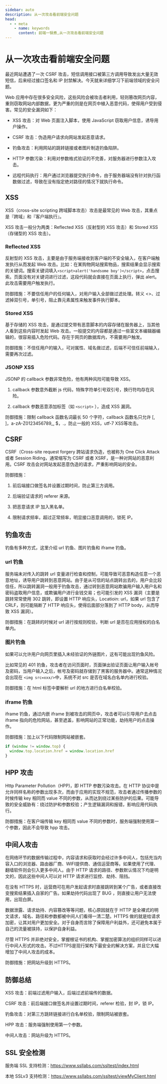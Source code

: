 ```yaml
---
sidebar: auto
description: 从一次攻击看前端安全问题
head:
  - - meta
    - name: keywords
      content: 前端一锅煮,从一次攻击看前端安全问题
---
```


# 从一次攻击看前端安全问题

最近网站遭遇了一次 CSRF 攻击，短信调用接口被第三方调用导致发出大量无效短信，后来经过接口签名和 IP 封禁解决。今天就来详细学习下前端领域的安全问题。

Web 应用中存在很多安全风险，这些风险会被攻击者利用，轻则篡改网页内容，重则窃取网站内部数据，更为严重的则是在网页中植入恶意代码，使得用户受到侵害。常见的安全漏洞如下：

- XSS 攻击：对 Web 页面注入脚本，使用 JavaScript 窃取用户信息，诱导用户操作。

- CSRF 攻击：伪造用户请求向网站发起恶意请求。

- 钓鱼攻击：利用网站的跳转链接或者图片制造钓鱼陷阱。

- HTTP 参数污染：利用对参数格式验证的不完善，对服务器进行参数注入攻击。

- 远程代码执行：用户通过浏览器提交执行命令，由于服务器端没有针对执行函数做过滤，导致在没有指定绝对路径的情况下就执行命令。

## XSS

XSS（cross-site scripting 跨域脚本攻击）攻击是最常见的 Web 攻击，其重点是『跨域』和『客户端执行』。

XSS 攻击一般分为两类：Reflected XSS（反射型的 XSS 攻击）和 Stored XSS（存储型的 XSS 攻击）。

### Reflected XSS

反射型的 XSS 攻击，主要是由于服务端接收到客户端的不安全输入，在客户端触发执行从而发起 Web 攻击。比如：在某购物网站搜索物品，搜索结果会显示搜索的关键词。搜索关键词填入`<script>alert('handsome boy')</script>`，点击搜索。页面没有对关键词进行过滤，这段代码就会直接在页面上执行，弹出 alert。此攻击需要用户触发执行。

防御措施：不要信任用户的任何输入，对用户输入全部做过滤处理。转义 <>、过滤掉双引号，单引号，阻止靠元素属性来触发事件执行脚本。

### Stored XSS

基于存储的 XSS 攻击，是通过提交带有恶意脚本的内容存储在服务器上，当其他人看到这些内容时发起 Web 攻击。一般提交的内容都是通过一些富文本编辑器编辑的，很容易插入危险代码。存在于网页的数据库内，不需要用户触发。

防御措施：不信任用户的输入，可对属性、域名做过滤，后端不可信任前端输入，需要再次过滤。

### JSONP XSS

JSONP 的 callback 参数非常危险，他有两种风险可能导致 XSS。

1. callback 参数意外截断 js 代码，特殊字符单引号双引号，换行符均存在风险。

2. callback 参数恶意添加标签（如 `<script>` ），造成 XSS 漏洞。

防御措施：限制 callback 函数名词最长 50 个字符，callback 函数名只允许 [, ]，a-zA-Z0123456789_, $，.，防止一般的 XSS，utf-7 XSS等攻击。

## CSRF

CSRF（Cross-site request forgery 跨站请求伪造，也被称为 One Click Attack 或者 Session Riding，通常缩写为 CSRF 或者 XSRF，是一种对网站的恶意利用。CSRF 攻击会对网站发起恶意伪造的请求，严重影响网站的安全。

防御措施：

1. 前后端接口做签名并设置过期时间，防止第三方调用。

2. 后端验证请求的 referer 来源。

3. 把恶意请求 IP 加入黑名单。

4. 限制请求频率，超过正常频率，明显接口恶意调用的，锁死 IP。

## 钓鱼攻击

钓鱼有多种方式，这里介绍 url 钓鱼、图片钓鱼和 iframe 钓鱼。

### url 钓鱼

服务端未对传入的跳转 url 变量进行检查和控制，可能导致可恶意构造任意一个恶意地址，诱导用户跳转到恶意网站。由于是从可信的站点跳转出去的，用户会比较信任，所以跳转漏洞一般用于钓鱼攻击，通过转到恶意网站欺骗用户输入用户名和密码盗取用户信息，或欺骗用户进行金钱交易；也可能引发的 XSS 漏洞（主要是跳转常常使用 302 跳转，即设置 HTTP 响应头，Locatioin: url，如果 url 包含了 CRLF，则可能隔断了 HTTP 响应头，使得后面部分落到了 HTTP body，从而导致 XSS 漏洞）。

防御措施：在跳转的时候对 url 进行按规则校验，判断 url 是否在应用授权的白名单内。

### 图片钓鱼

如果可以允许用户向网页里插入未经验证的外链图片，这有可能出现钓鱼风险。

比如常见的 401 钓鱼，攻击者在访问页面时，页面弹出验证页面让用户输入帐号及密码，当用户输入之后，帐号及密码就存储到了黑客的服务器中。通常这种情况会出现在 `<img src=xxx/>`中，系统不对 src 是否在域名白名单内进行校验。

防御措施：在 html 标签中要解析 url 的地方进行白名单校验。

### iframe 钓鱼

iframe 钓鱼，通过内嵌 iframe 到被攻击的网页中，攻击者可以引导用户去点击 iframe 指向的危险网站，甚至遮盖，影响网站的正常功能，劫持用户的点击操作。

防御措施：加上以下代码限制网站被嵌套。

```js
if (window != window.top) {
  window.top.location.href = window.location.href
}
```

## HPP 攻击

Http Parameter Pollution（HPP)，即 HTTP 参数污染攻击。在 HTTP 协议中是允许同样名称的参数出现多次，而由于应用的实现不规范，攻击者通过传播参数的时候传输 key 相同而 value 不同的参数，从而达到绕过某些防护的后果。可能导致的安全威胁有：绕过防护和参数校验；产生逻辑漏洞和报错，影响应用代码执行。

防御措施：在客户端传输 key 相同而 value 不同的参数时，服务端强制使用第一个参数，因此不会导致 hpp 攻击。

## 中间人攻击

在网络环节的数据传输过程中，内容请求和获取时会经过许多中间人，包括充当内容入口的浏览器、路由器厂商、WIFI提供商、通信运营商等。如果使用了代理、翻墙软件则会引入更多中间人。由于 HTTP 请求的路径、参数默认情况下均是明文的，因此这些中间人可以对 HTTP 请求进行监控、劫持、阻挡。

在没有 HTTPS 时，运营商可在用户发起请求时直接跳转到某个广告，或者直接改变搜索结果插入自家的广告。如果劫持代码出现了 BUG ，则直接让用户无法使用，出现白屏。

数据泄露、请求劫持、内容篡改等等问题，核心原因就在于 HTTP 是全裸式的明文请求，域名、路径和参数都被中间人们看得一清二楚。HTTPS 做的就是给请求加密，让其对用户更加安全。对于自身而言除了保障用户利益外，还可避免本属于自己的流量被挟持，以保护自身利益。

尽管 HTTPS 并非绝对安全，掌握根证书的机构、掌握加密算法的组织同样可以进行中间人形式的攻击。不过HTTPS是现行架构下最安全的解决方案，并且它大幅增加了中间人攻击的成本。

防御措施：把网站升级到 HTTPS。

## 防御总结

XSS 攻击：前端过滤用户输入，后端过滤前端传的数据。

CSRF 攻击：前后端接口做签名并设置过期时间，referer 检验，封 IP，锁 IP。

钓鱼攻击：对第三方跳转链接进行白名单校验，限制网站被嵌套。

HPP 攻击：服务端强制使用第一个参数。

中间人攻击：网站升级为 HTTPS。

## SSL 安全检测

服务端 SSL 支持检测：https://www.ssllabs.com/ssltest/index.html

本地 SSLv3 支持检测：https://www.ssllabs.com/ssltest/viewMyClient.html